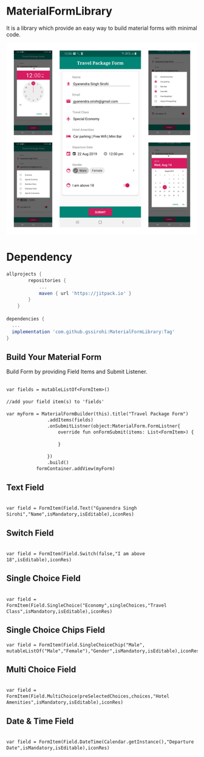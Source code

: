 # MaterialFormLibrary

It is a library which provide an easy way to build material forms with minimal code.




![Showcase](https://github.com/gssirohi/MaterialFormLibrary/blob/master/art/MaterialFormShowcase.jpg)

# Dependency


```gradle
allprojects {
		repositories {
			...
			maven { url 'https://jitpack.io' }
		}
	}

dependencies {
  ...
  implementation 'com.github.gssirohi:MaterialFormLibrary:Tag'
}
```


## Build Your Material Form

Build Form by providing Field Items and Submit Listener.

```

var fields = mutableListOf<FormItem>()

//add your field item(s) to 'fields'

var myForm = MaterialFormBuilder(this).title("Travel Package Form")
               .addItems(fields)
               .onSubmitListner(object:MaterialForm.FormListner{
                   override fun onFormSubmit(items: List<FormItem>) {
                   
                   }
                       
               })
               .build()
           formContainer.addView(myForm) 
```
        
## Text Field
```

var field = FormItem(Field.Text("Gyanendra Singh Sirohi","Name",isMandatory,isEditable),iconRes)

```

## Switch Field
```

var field = FormItem(Field.Switch(false,"I am above 18",isEditable),iconRes)

```

## Single Choice Field
```

var field = FormItem(Field.SingleChoice("Economy",singleChoices,"Travel Class",isMandatory,isEditable),iconRes)

```

## Single Choice Chips Field
```
var field = FormItem(Field.SingleChoiceChip("Male", mutableListOf("Male","Female"),"Gender",isMandatory,isEditable),iconRes)

```

## Multi Choice Field
```

var field = FormItem(Field.MultiChoice(preSelectedChoices,choices,"Hotel Amenities",isMandatory,isEditable),iconRes)

```

## Date & Time Field
```

var field = FormItem(Field.DateTime(Calendar.getInstance(),"Departure Date",isMandatory,isEditable),iconRes)

```
